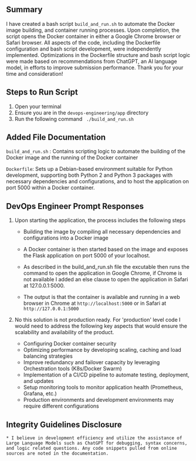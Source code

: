 ## Summary
I have created a bash script ```build_and_run.sh``` to automate the Docker image building, and container running processes. Upon completion, the script opens the Docker container in either a Google Chrome browser or Safari browser. All aspects of the code, including the Dockerfile configuration and bash script development, were independently implemented. Optimizations in the Dockerfile structure and bash script logic were made based on recommendations from ChatGPT, an AI language model, in efforts to improve submission performance. Thank you for your time and consideration!

## Steps to Run Script
1. Open your terminal 
2. Ensure you are in the `devops-engineering/app` directory 
3. Run the following command ``` ./build_and_run.sh```

## Added File Documentation

```build_and_run.sh``` : Contains scripting logic to automate the building of the Docker image and the running of the Docker container

```Dockerfile```: Sets up a Debian-based environment suitable for Python development, supporting both Python 2 and Python 3 packages with necessary dependencies and configurations, and to host the application on port 5000 within a Docker container.




## DevOps Engineer Prompt Responses

1. Upon starting the application, the process includes the following steps

    * Building the image by compiling all necessary dependencies and configurations into a Docker image

    * A Docker container is then started based on the image and exposes the Flask application on port 5000 of your localhost.

    * As described in the build_and_run.sh file the excutable then runs the command to open the application in Google Chrome, if Chrome is not available I added an else clause to open the application in Safari at 127.0.0.1:5000. 

    * The output is that the container is available and running in a web browser in Chrome at ```http://localhost:5000``` or in Safari at ```http://127.0.0.1:5000```     



2. No this solution is not production ready. For 'production' level code I would need to address the following key aspects that would ensure the scalability and availability of the product. 
    * Configuring Docker container security
    * Optimizing performance by developing scaling, caching and load balancing strategies
    * Improve redundancy and failover capacity by leveraging Orchestration tools (K8s/Docker Swarm)
    * Implementation of a CI/CD pipeline to automate testing, deployment, and updates
    * Setup monitoring tools to monitor application health (Prometheus, Grafana, etc.)
    * Production environments and development environments may require different configurations 


## Integrity Guidelines Disclosure
    * I believe in development efficiency and utilize the assistance of Large Language Models such as ChatGPT for debugging, syntax concerns, and logic related questions. Any code snippets pulled from online sources are noted in the documentation.
